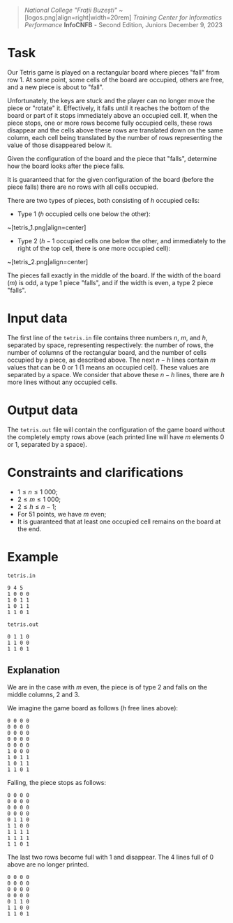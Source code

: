 
> *National College "Frații Buzești"* ~[logos.png|align=right|width=20rem] 
> *Training Center for Informatics Performance* 
> **InfoCNFB** - Second Edition, Juniors 
> December 9, 2023 

# Task 

Our Tetris game is played on a rectangular board where pieces "fall" from row $1$. At some point, some cells of the board are occupied, others are free, and a new piece is about to "fall". 

Unfortunately, the keys are stuck and the player can no longer move the piece or "rotate" it. Effectively, it falls until it reaches the bottom of the board or part of it stops immediately above an occupied cell. If, when the piece stops, one or more rows become fully occupied cells, these rows disappear and the cells above these rows are translated down on the same column, each cell being translated by the number of rows representing the value of those disappeared below it. 

Given the configuration of the board and the piece that "falls", determine how the board looks after the piece falls. 

It is guaranteed that for the given configuration of the board (before the piece falls) there are no rows with all cells occupied. 

There are two types of pieces, both consisting of $h$ occupied cells:
* Type $1$ ($h$ occupied cells one below the other): 

~[tetris_1.png|align=center] 

* Type $2$ ($h-1$ occupied cells one below the other, and immediately to the right of the top cell, there is one more occupied cell): 

~[tetris_2.png|align=center] 

The pieces fall exactly in the middle of the board. If the width of the board ($m$) is odd, a type $1$ piece "falls", and if the width is even, a type $2$ piece "falls". 

# Input data 

The first line of the `tetris.in` file contains three numbers $n$, $m$, and $h$, separated by space, representing respectively: the number of rows, the number of columns of the rectangular board, and the number of cells occupied by a piece, as described above. The next $n-h$ lines contain $m$ values that can be $0$ or $1$ ($1$ means an occupied cell). These values are separated by a space. We consider that above these $n-h$ lines, there are $h$ more lines without any occupied cells. 

# Output data 

The `tetris.out` file will contain the configuration of the game board without the completely empty rows above (each printed line will have $m$ elements $0$ or $1$, separated by a space). 

# Constraints and clarifications 

* $1 \leq n \leq 1 \ 000$;
* $2 \leq m \leq 1 \ 000$;
* $2 \leq h \leq n-1$;
* For $51$ points, we have $m$ even;
* It is guaranteed that at least one occupied cell remains on the board at the end. 

# Example 

`tetris.in`
```
9 4 5
1 0 0 0
1 0 1 1
1 0 1 1
1 1 0 1
```

`tetris.out`
```
0 1 1 0
1 1 0 0
1 1 0 1
```

## Explanation 

We are in the case with $m$ even, the piece is of type $2$ and falls on the middle columns, $2$ and $3$. 

We imagine the game board as follows ($h$ free lines above):
```
0 0 0 0
0 0 0 0
0 0 0 0
0 0 0 0
0 0 0 0
1 0 0 0
1 0 1 1
1 0 1 1
1 1 0 1
```

Falling, the piece stops as follows:
```
0 0 0 0
0 0 0 0
0 0 0 0
0 0 0 0
0 1 1 0
1 1 0 0
1 1 1 1
1 1 1 1
1 1 0 1
```

The last two rows become full with $1$ and disappear. 
The $4$ lines full of $0$ above are no longer printed.
```
0 0 0 0
0 0 0 0
0 0 0 0
0 0 0 0
0 1 1 0
1 1 0 0
1 1 0 1
```
